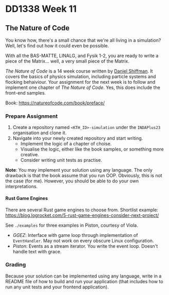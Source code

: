 # DD1338 Week 11

## The Nature of Code

You know how, there's a small chance that we're all living in a simulation? Well, let's find out how it could even be possible.

With all the BAS-MATTE, LINALG, and Fysik 1-2, you are ready to write a piece of the Matrix... well, a very small piece of the Matrix.

_The Nature of Code_ is a 14 week course written by [Daniel Shiffman](https://www.youtube.com/c/TheCodingTrain/featured). It covers the basics of physics simulation, including particle systems and flocking behaiviour. Your assignment for the next week is to follow and implement one chapter of _The Nature of Code_. Yes, this does include the front-end samples.

Book: https://natureofcode.com/book/preface/ 

### Prepare Assignment

1) Create a repository named `<KTH_ID>-simulation` under the `INDAPlus23` organisation and clone it. 
2) Navigate into your newly created repository and start writing.
    - Implement the logic of a chapter of choise.
    - Visualise the logic, either like the book samples, or something more creative.
    - Consider writing unit tests as practise.

**Note**: You may implement your solution using any language. The only drawback is that the book assume that you run OOP. Obviously, this is not the case (for me). However, you should be able to do your own interpretations.

#### Rust Game Engines

There are several Rust game engines to choose from. Shortlist example: https://blog.logrocket.com/5-rust-game-engines-consider-next-project/

See `./examples` for three examples in Piston, courtesy of Viola.

- _GGEZ_: Interface with game loop through implementation of `EventHandler`. May not work on every obscure Linux configuration.
- _Piston_: Events as a stream iterator. You write the event loop. Doesn't handle text with grace.

### Grading

Because your solution can be implemented using any language, write in a README file of how to build and run your application (that includes how to run any unit tests and your frontend application).
